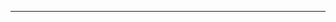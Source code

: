 <!--
CO_OP_TRANSLATOR_METADATA:
{
  "original_hash": "661bbc8e2592ebbb96aa84b1462f5755",
  "translation_date": "2025-08-28T19:54:04+00:00",
  "source_file": "03-CoreGenerativeAITechniques/README.md",
  "language_code": "de"
}
-->


---

